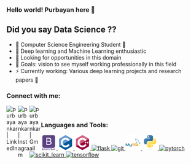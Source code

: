 ### Hello world! Purbayan here 👋

## Did you say Data Science ??

- 🔭 Computer Science Engineering Student 🙂
- 🌱 Deep learning and Machine Learning enthusiastic 
- 👯 Looking for opportunities in this domain
- 🥅 Goals:  vision to see myself working professionally in this field
- ⚡ Currently working: Various deep learning projects and research papers 👀

### Connect with me:

[<img align="left" alt="purbayankar | LinkedIn" width="30px" src="https://cdn.jsdelivr.net/npm/simple-icons@v3/icons/linkedin.svg" />][linkedin]
[<img align="left" alt="purbayankar | Instagram" width="30px" src="https://cdn.jsdelivr.net/npm/simple-icons@v3/icons/instagram.svg" />][instagram]
[<img align="left" alt="purbayankar | Gmail" width="30px" src="https://cdn.jsdelivr.net/npm/simple-icons@v3/icons/gmail.svg" />][gmail]

<br />

### Languages and Tools:

<p align="left"> <a href="https://getbootstrap.com" target="_blank"> <img src="https://raw.githubusercontent.com/devicons/devicon/master/icons/bootstrap/bootstrap-plain-wordmark.svg" alt="bootstrap" width="40" height="40"/> </a> <a href="https://www.cprogramming.com/" target="_blank"> <img src="https://raw.githubusercontent.com/devicons/devicon/master/icons/c/c-original.svg" alt="c" width="40" height="40"/> </a> <a href="https://www.w3schools.com/cpp/" target="_blank"> <img src="https://raw.githubusercontent.com/devicons/devicon/master/icons/cplusplus/cplusplus-original.svg" alt="cplusplus" width="40" height="40"/> </a> <a href="https://flask.palletsprojects.com/" target="_blank"> <img src="https://www.vectorlogo.zone/logos/pocoo_flask/pocoo_flask-icon.svg" alt="flask" width="40" height="40"/> </a> <a href="https://git-scm.com/" target="_blank"> <img src="https://www.vectorlogo.zone/logos/git-scm/git-scm-icon.svg" alt="git" width="40" height="40"/> </a> <a href="https://www.mysql.com/" target="_blank"> <img src="https://raw.githubusercontent.com/devicons/devicon/master/icons/mysql/mysql-original-wordmark.svg" alt="mysql" width="40" height="40"/> </a> <a href="https://www.python.org" target="_blank"> <img src="https://raw.githubusercontent.com/devicons/devicon/master/icons/python/python-original.svg" alt="python" width="40" height="40"/> </a> <a href="https://pytorch.org/" target="_blank"> <img src="https://www.vectorlogo.zone/logos/pytorch/pytorch-icon.svg" alt="pytorch" width="40" height="40"/> </a> <a href="https://scikit-learn.org/" target="_blank"> <img src="https://upload.wikimedia.org/wikipedia/commons/0/05/Scikit_learn_logo_small.svg" alt="scikit_learn" width="40" height="40"/> </a> <a href="https://www.tensorflow.org" target="_blank"> <img src="https://www.vectorlogo.zone/logos/tensorflow/tensorflow-icon.svg" alt="tensorflow" width="40" height="40"/> </a> </p>



<br />
<br />






[instagram]: https://www.instagram.com/purbayan_kar/
[linkedin]: https://www.linkedin.com/in/purbayan-kar-1ba623169/
[gmail]: mailto:pk2208@cse.jgec.ac.in
